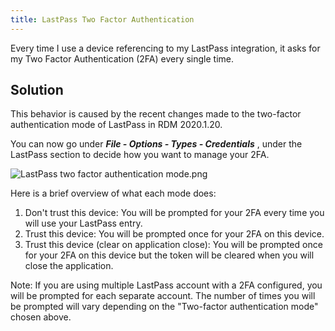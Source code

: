 ```yaml
---
title: LastPass Two Factor Authentication
---
```

Every time I use a device referencing to my LastPass integration, it asks for my Two Factor Authentication (2FA) every single time.

## Solution

This behavior is caused by the recent changes made to the two-factor authentication mode of LastPass in RDM 2020.1.20.  

You can now go under ***File - Options - Types - Credentials*** , under the LastPass section to decide how you want to manage your 2FA.  

![LastPass two factor authentication mode.png](/img/en/kb/KB4000.png)

Here is a brief overview of what each mode does:  

1. Don't trust this device: You will be prompted for your 2FA every time you will use your LastPass entry.
1. Trust this device: You will be prompted once for your 2FA on this device.
1. Trust this device (clear on application close): You will be prompted once for your 2FA on this device but the token will be cleared when you will close the application.  

Note: If you are using multiple LastPass account with a 2FA configured, you will be prompted for each separate account. The number of times you will be prompted will vary depending on the "Two-factor authentication mode" chosen above.
